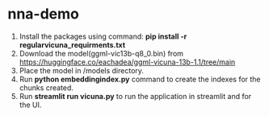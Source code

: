 # nna-demo

1. Install the packages using command: **pip install -r regularvicuna_requirments.txt**
2. Download the model(ggml-vic13b-q8_0.bin) from https://huggingface.co/eachadea/ggml-vicuna-13b-1.1/tree/main
3. Place the model in /models directory.
4. Run **python embeddingindex.py** command to create the indexes for the chunks created.
5. Run **streamlit run vicuna.py** to run the application in streamlit and for the UI.
